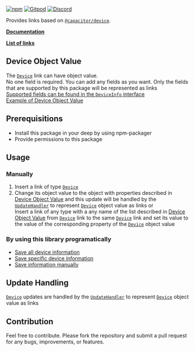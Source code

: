 [![npm](https://img.shields.io/npm/v/@deep-foundation/capacitor-device.svg)](https://www.npmjs.com/package/@deep-foundation/capacitor-device) 
[![Gitpod](https://img.shields.io/badge/Gitpod-ready--to--code-blue?logo=gitpod)](https://gitpod.io/#https://github.com/deep-foundation/capacitor-device) 
[![Discord](https://badgen.net/badge/icon/discord?icon=discord&label&color=purple)](https://discord.gg/deep-foundation)

Provides links based on [`@capacitor/device`](https://www.npmjs.com/package/@capacitor/device). 

[**Documentation**](https://deep-foundation.github.io/capacitor-device/) 

[**List of links**](https://deep-foundation.github.io/capacitor-device/enums/LinkName.html)

## Device Object Value

The [`Device`] link can have object value.  
No one field is required. You can add any fields as you want.  Only the fields that are supported by this package will be represented as links   
[Supported fields can be found in the `DeviceInfo` interface](https://deep-foundation.github.io/capacitor-device/types/DeviceInfo.html)  
[Example of Device Object Value](https://deep-foundation.github.io/capacitor-device/types/deviceInfo.html#md:device-info-example)

## Prerequisitions
- Install this package in your deep by using npm-packager
- Provide permissions to this package

## Usage

### Manually
1. Insert a link of type [`Device`] 
2.  Change its object value to the object with properties described in [Device Object Value](#md:device-object-value) and this update will be handled by the [`UpdateHandler`](https://freephoenix888.github.io/object-to-links-async-converter/enums/LinkName.html#UpdateHandler) to represent [`Device`] object value as links
or  
Insert a link of any type with a any name of the list described in [Device Object Value](#md:device-object-value) from [`Device`] link to the same [`Device`] link and set its value to the value of the corresponding property of the [`Device`] object value

### By using this library programatically
- [Save all device information](https://deep-foundation.github.io/capacitor-device/functions/saveDeviceInfo.html#md:save-all-device-information)  
- [Save specific device information](https://deep-foundation.github.io/capacitor-device/functions/saveDeviceInfo.html#md:save-specific-device-information)  
- [Save information manually](https://deep-foundation.github.io/capacitor-device/functions/saveDeviceInfo.html#md:save-information-manually)  

## Update Handling

[`Device`] updates are handled by the [`UpdateHandler`](https://freephoenix888.github.io/object-to-links-async-converter/enums/LinkName.html#UpdateHandler) to represent [`Device`] object value as links

## Contribution

Feel free to contribute. Please fork the repository and submit a pull request for any bugs, improvements, or features.

[`Device`]: https://deep-foundation.github.io/capacitor-device/enums/LinkName.html#Device